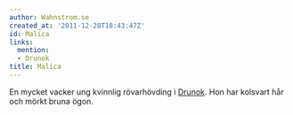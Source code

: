 ```yaml
---
author: Wahnstrom.se
created_at: '2011-12-28T18:43:47Z'
id: Malica
links:
  mention:
  - Drunok
title: Malica
---
```


En mycket vacker ung kvinnlig rövarhövding i [Drunok]. Hon har kolsvart hår och mörkt bruna ögon.

  [Drunok]: Drunok